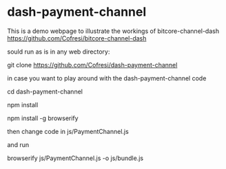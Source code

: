 # dash-payment-channel
This is a demo webpage to illustrate the workings of bitcore-channel-dash
https://github.com/Cofresi/bitcore-channel-dash

sould run as is in any web directory:

git clone https://github.com/Cofresi/dash-payment-channel



in case you want to play around with the dash-payment-channel code

cd dash-payment-channel

npm install

npm install -g browserify

then change code in js/PaymentChannel.js

and run

browserify js/PaymentChannel.js -o js/bundle.js

